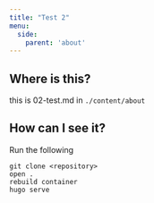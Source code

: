 ```yaml
---
title: "Test 2"
menu:
  side:
    parent: 'about'
---
```


## Where is this?

this is 02-test.md in `./content/about`

## How can I see it?

Run the following

```
git clone <repository>
open .
rebuild container
hugo serve
```
